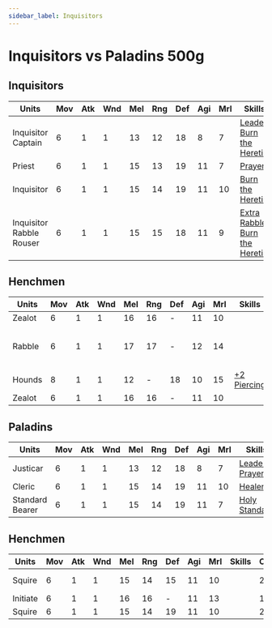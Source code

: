 ```yaml
---
sidebar_label: Inquisitors
---
```

# Inquisitors vs Paladins 500g

## Inquisitors


| Units                    | Mov | Atk | Wnd | Mel | Rng | Def | Agi | Mrl | Skills                                                               | Cost | No  | Equipment |
| ------------------------ | --- | --- | --- | --- | --- | --- | --- | --- | -------------------------------------------------------------------- | ---- | --- | --------- |
| Inquisitor Captain       | 6   | 1   | 1   | 13  | 12  | 18  | 8   | 7   | [Leader](#leader), [Burn the Heretic](#burn-the-heretic)             | 60   | 1   | 2E + Cbow |
| Priest                   | 6   | 1   | 1   | 15  | 13  | 19  | 11  | 7   | [Prayers](#prayers)                                                  | 40   | 1   | 1E        |
| Inquisitor               | 6   | 1   | 1   | 15  | 14  | 19  | 11  | 10  | [Burn the Heretic](#burn-the-heretic)                                | 25   | 1   | 2E + Cbow |
| Inquisitor Rabble Rouser | 6   | 1   | 1   | 15  | 15  | 18  | 11  | 9   | [Extra Rabble](#extra-rabble), [Burn the Heretic](#burn-the-heretic) | 50   | 1   | 2E + Cbow |

## Henchmen
| Units  | Mov | Atk | Wnd | Mel | Rng | Def | Agi | Mrl | Skills                      | Cost | No                      | Equipment |
| ------ | --- | --- | --- | --- | --- | --- | --- | --- | --------------------------- | ---- | ----------------------- | --------- |
| Zealot | 6   | 1   | 1   | 16  | 16  | -   | 11  | 10  |                             | 20   | 3                       | 1E + Bow  |
| Rabble | 6   | 1   | 1   | 17  | 17  | -   | 12  | 14  |                             | -    | See Rabble Rouser skill | Spear     |
| Hounds | 8   | 1   | 1   | 12  | -   | 18  | 10  | 15  | [+2 Piercing](#+2-piercing) | 15   | 3                       | None      |
| Zealot | 6   | 1   | 1   | 16  | 16  | -   | 11  | 10  |                             | 20   | 1                       | 2E        |

## Paladins

| Units           | Mov | Atk | Wnd | Mel | Rng | Def | Agi | Mrl | Skills                                 | Cost | No  | Equipment    |
| --------------- | --- | --- | --- | --- | --- | --- | --- | --- | -------------------------------------- | ---- | --- | ------------ |
| Justicar        | 6   | 1   | 1   | 13  | 12  | 18  | 8   | 7   | [Leader](#leader), [Prayers](#prayers) | 70   | 1   | 2BW + S + HA |
| Cleric          | 6   | 1   | 1   | 15  | 14  | 19  | 11  | 10  | [Healer](#healer)                      | 30   | 1   | 2BW + S      |
| Standard Bearer | 6   | 1   | 1   | 15  | 14  | 19  | 11  | 7   | [Holy Standard](#holy-standard)        | 45   | 1   | 2BW + S      |

## Henchmen
| Units    | Mov | Atk | Wnd | Mel | Rng | Def | Agi | Mrl | Skills | Cost | No  | Equipment   |
| -------- | --- | --- | --- | --- | --- | --- | --- | --- | ------ | ---- | --- | ----------- |
| Squire   | 6   | 1   | 1   | 15  | 14  | 15  | 11  | 10  |        | 25   | 3   | BW + Shield |
| Initiate | 6   | 1   | 1   | 16  | 16  | -   | 11  | 13  |        | 15   | 2   | S + E       |
| Squire   | 6   | 1   | 1   | 15  | 14  | 19  | 11  | 10  |        | 25   | 1   | S + E       |


